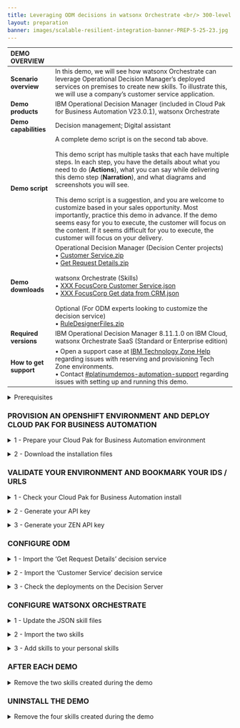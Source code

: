 ```yaml
---
title: Leveraging ODM decisions in watsonx Orchestrate <br/> 300-level live demo
layout: preparation
banner: images/scalable-resilient-integration-banner-PREP-5-25-23.jpg
---
```


<span id="place1"></span>

<span id="top"></span>

| **DEMO OVERVIEW** | | 
| :---         | :--- |
| **Scenario overview** | In this demo, we will see how watsonx Orchestrate can leverage Operational Decision Manager’s deployed services on premises to create new skills. To illustrate this, we will use a company’s customer service application. |
| **Demo products** | IBM Operational Decision Manager (included in Cloud Pak for Business Automation V23.0.1), watsonx Orchestrate |
| **Demo capabilities** | Decision management; Digital assistant |
| **Demo script** | A complete demo script is on the second tab above. <br/><br/> This demo script has multiple tasks that each have multiple steps. In each step, you have the details about what you need to do (**Actions**), what you can say while delivering this demo step (**Narration**), and what diagrams and screenshots you will see.<br/><br/>This demo script is a suggestion, and you are welcome to customize based in your sales opportunity. Most importantly, practice this demo in advance. If the demo seems easy for you to execute, the customer will focus on the content. If it seems difficult for you to execute, the customer will focus on your delivery. |
| **Demo downloads** | Operational Decision Manager (Decision Center projects) <br/> • <a href="./files/Customer Service.zip" target="_blank" rel="noreferrer">Customer Service.zip</a> <br/> • <a href="./files/Get Request Details.zip" target="_blank" rel="noreferrer">Get Request Details.zip</a> <br/><br/> watsonx Orchestrate (Skills) <br/> • <a href="./files/XXX FocusCorp Customer Service.json" target="_blank" rel="noreferrer">XXX FocusCorp Customer Service.json</a> <br/> • <a href="./files/XXX FocusCorp Get data from CRM.json" target="_blank" rel="noreferrer">XXX FocusCorp Get data from CRM.json</a> <br/><br/> Optional (For ODM experts looking to customize the decision service) <br/> • <a href="./files/RuleDesignerFiles_V5_20231027.zip" target="_blank" rel="noreferrer">RuleDesignerFiles.zip</a> |
| **Required versions** | IBM Operational Decision Manager 8.11.1.0 on IBM Cloud, watsonx Orchestrate SaaS (Standard or Enterprise edition) |
| **How to get support** | • Open a support case at <a href="https://techzone.ibm.com/help" target="_blank" rel="noreferrer">IBM Technology Zone Help</a> regarding issues with reserving and provisioning Tech Zone environments.<br/>• Contact <a href="https://ibm-cloud.slack.com/archives/C0216F39ACU" target="_blank" rel="noreferrer">#platinumdemos-automation-support</a> regarding issues with setting up and running this demo. |

<inline-notification text="You are going to deliver a demo on a watsonx Orchestrate shared environment. watsonx Orchestrate environments are single-tenant. To prevent conflicts and to easily access your different artifacts, you will have to pre-fix or update some skills and artifacts with your own initials. <br/><br/> In this documentation, we will use ‘<strong>XXX</strong>’. You are asked to use your own 3-letter initials that are not yet used on your watsonx Orchestrate instance."></inline-notification>

<details markdown="1">

<summary>Prerequisites</summary>

Before starting the installation of this demo, make sure you have been granted access to a watsonx Orchestrate SaaS environment: <br/><br/>
• IBM Tech Sales: Contact your local geo tech sales leader to be invited to the dedicated watsonx Orchestrate instances <br/>
• Business Partners: Contact your local IBM Ecosystem representative

It is also required that you have a text editor that's able to edit JSON files. In this documentation, we will use Microsoft™ Visual Studio Code.

<br/>

**[Go to top](#top)**

<br/><br/>

</details>

### **PROVISION AN OPENSHIFT ENVIRONMENT AND DEPLOY CLOUD PAK FOR BUSINESS AUTOMATION**

<details markdown="1">

<summary>1 - Prepare your Cloud Pak for Business Automation environment</summary>

1. Visit the <a href="https://techzone.ibm.com/collection/PakInstaller/journey-cloud-pak-for-business-automation" target="_blank" rel="noreferrer">Pak Installer</a> page. <br/><br/>

2. Click the **Cloud Pak for Business Automation 23.0.1 IF001 - VMWare Public (OCP 4.12) (Powered by Pak Installer)** tile. <br/> <img src="images/Prep-1-1-2.png" width="800" /><br/>

3. Select **Reserve now** tile. <br/> <img src="images/Prep-1-1-3.png" width="800" /><br/><br/>

4. Select **Practice / Self-Education** <br/> <img src="images/Prep-1-1-4.png" width="800" /><br/><br/>

5. Enter a **Purpose description** <br/> <img src="images/Prep-1-1-5.png" width="800" /><br/><br/>

6. Select your **Preferred Geography** <br/> <img src="images/Prep-1-1-6.png" width="800" /><br/><br/>

7. Select **decisions** as the **Starter service** <br/> <img src="images/Prep-1-1-7.png" width="800" /><br/><br/>

8. Read and agree to **IBM Technology Zone's Terms and Conditions and End User Security Policies** (1). Click **Submit** (2). <br/> <img src="images/Prep-1-1-8.png" width="800" /><br/><br/>

9. Check that the request was correctly submitted, and wait for the confirmation emails. <br/> <img src="images/Prep-1-1-9.png" width="800" /><br/><br/>

<br/>

**[Go to top](#top)**

<br/><br/>

</details>

<p/>

<details markdown="1">

<summary>2 - Download the installation files</summary>

Four installation files are required for the setup of this demonstration.

To set up IBM Operational Decision Manager (ODM): <br/>
• <a href="./files/Customer Service.zip" target="_blank" rel="noreferrer">Customer Service.zip</a> <br/>
• <a href="./files/Get Request Details.zip" target="_blank" rel="noreferrer">Get Request Details.zip</a>

To set up watsonx Orchestrate: <br/>
• <a href="./files/XXX FocusCorp Customer Service.json" target="_blank" rel="noreferrer">XXX FocusCorp Customer Service.json</a> <br/> 
• <a href="./files/XXX FocusCorp Get data from CRM.json" target="_blank" rel="noreferrer">XXX FocusCorp Get data from CRM.json</a>

**Customer Service.zip** contains the business rule decision service driving the customer service decisions. **Get Request Details.zip** contains some rules that are used to simulate access to the FocusCorp CRM. The rules are simply providing the customer and purchase details based on a customer and purchase ID. This service is used to create the ‘FocusCorp get data from CRM’ skill. The two JSON files (**XXX FocusCorp Customer Service.json** and **XXX FocusCorp Get data from CRM.json**) are the skills configuration files that are used to make the skill creation faster in watsonx Orchestrate.

Download these four files on your computer to have them ready to configure these two components.

<br/>

**[Go to top](#top)**

<br/><br/>

</details>

### **VALIDATE YOUR ENVIRONMENT AND BOOKMARK YOUR IDS / URLS**

<details markdown="1">

<summary>1 - Check your Cloud Pak for Business Automation install</summary>

After 4-5 hours, your Cloud Pak for Business Automation (CP4BA) should be ready. After requesting your CP4BA, you will receive a series of emails from IBM Technology Zone regarding the progress of your request.

1. Check for an email with the subject **Pak Installer – CloudPakInstalled** (1). Add your **Pak Installer Portal URL** (2) into your notebook. <br/> <img src="images/Prep-2-1-1.png" width="800" /><br/>

2. Wait for ODM to be installed. <br/> <inline-notification text="At this stage, it will take around 3-4 hours to have ODM fully installed onto your environment."></inline-notification>

3. Click your **Pak Installer Portal URL**. <br/> <img src="images/Prep-2-1-3.png" width="800" /><br/>

4. Click the **Cloud Pak Console** tab. <br/> <img src="images/Prep-2-1-4.png" width="800" /><br/>

5. Check that the **Decision Console ODM** credentials and URLs are available. <br/> <inline-notification text="If nothing is displayed in this section, you will have to wait a bit more for the installation to be completed."></inline-notification> <img src="images/Prep-2-1-5.png" width="800" /><br/>

6. Add the following information to your notebook: **Decisions Admin Username** and **Decisions Admin Password** (1), **Decision Center URL** (2), **Decision Server Console URL** (3), **Designer URL** (4). <br/> <img src="images/Prep-2-1-6.png" width="800" /><br/>

7. Add the CPD URL of your CP4BA install to your notebook. <br/> <inline-notification text="Copy only the section highlighted in blue. It will be used to configure the discovery service in watsonx Orchestrate."></inline-notification> <img src="images/Prep-2-1-7.png" width="800" /><br/>

<br/>

**[Go to top](#top)**

<br/><br/>

</details>

<p/>

<details markdown="1">

<summary>2 - Generate your API key</summary>

1. Open the **Designer URL** from your notebook and select **Enterprise LDAP**. <br/> <img src="images/Prep-2-2-1.png" width="800" /><br/>

2. For the **Username** and **Password** fields (1), use the **Decisions Admin Username** and **Decisions Admin Password** credentials from your notebook. Click **Log in** (2). <br/> <img src="images/Prep-2-2-2.png" width="800" /><br/>

3. Right-click your **avatar** icon (1). Click **Profile and settings** (2). <br/> <img src="images/Prep-2-2-3.png" width="800" /><br/>

4. Click **API key**. <br/> <img src="images/Prep-2-2-4.png" width="800" /><br/>

5. Click **Generate new key**. <br/> <img src="images/Prep-2-2-5.png" width="800" /><br/>

6. Click **Generate**. <br/> <img src="images/Prep-2-2-6.png" width="800" /><br/>

7. Click the **eye** icon to show the API key. <br/> <img src="images/Prep-2-2-7.png" width="800" /><br/>

8. Copy and paste the **API key** into your notebook (1). Click **Close** (2). <br/> <img src="images/Prep-2-2-8.png" width="800" /><br/>

<br/>

**[Go to top](#top)**

<br/><br/>

</details>

<p/>

<details markdown="1">

<summary>3 - Generate your ZEN API key</summary>

1. Open a terminal window. <br/> <img src="images/Prep-2-3-1.png" width="800" /><br/>

2. Type the following command: <br/> `echo -n "cp4admin:<your API key>" | base64` <br/> <img src="images/Prep-2-3-2.png" width="800" /><br/>

3. Copy and paste your ZEN API key (highlighted in blue) in your notebook using the format '**ZenApiKey + [your generated ZEN API key]**'  <br/> <img src="images/Prep-2-3-3.png" width="800" /><br/>

4. Check your notebook to make sure you have all the following information noted. <br/> <inline-notification text="Please note the format of the ZEN API key (highlighted in orange), which you will have to use in the discovery service."></inline-notification> <img src="images/Prep-2-4-1.png" width="800" /><br/>

<br/>

**[Go to top](#top)**

<br/><br/>

</details>

### **CONFIGURE ODM**

<details markdown="1">

<summary>1 - Import the ‘Get Request Details’ decision service</summary>

1. Log in to the **Decision Center** using the URL and credentials from your notebook. <br/> <img src="images/Prep-3-1-1.png" width="800" /><br/>

2. Click the **LIBRARY** tab. <br/> <img src="images/Prep-3-1-2.png" width="800" /><br/>

3. Click the **import** icon. <br/> <img src="images/Prep-3-1-3.png" width="800" /><br/>

4. Click **Choose**. <br/> <img src="images/Prep-3-1-4.png" width="800" /><br/>

5. In your local folder, select **Get Request Details.zip** (1). Click **Open** (2). <br/> <img src="images/Prep-3-1-5.png" width="800" /><br/>

6. Click **Import**. <br/> <img src="images/Prep-3-1-6.png" width="800" /><br/>

7. Click the **LIBRARY** tab. <br/> <img src="images/Prep-3-1-7.png" width="800" /><br/>

8. Repeat from **Step 3** and import the **Customer Service.zip** file. <br/>

9. Click **Get Request Details**. <br/> <img src="images/Prep-3-1-9.png" width="800" /><br/>

10. Click **main**. <br/> <img src="images/Prep-3-1-10.png" width="800" /><br/>

11. Click the **Deployments** tab. <br/> <img src="images/Prep-3-1-11.png" width="800" /><br/>

12. Click the **Configurations** tab. <br/> <img src="images/Prep-3-1-12.png" width="800" /><br/>

13. Click the **+** button. <br/> <img src="images/Prep-3-1-13.png" width="800" /><br/>

14. For the **Configuration name**, enter ‘**wxoDeploy**’ (1). For the **RuleApp name**, enter ‘**FocusCorp_GetRequestDetails**’ (2). Click the **Operations** tab (3). <br/> <inline-notification text="Make sure to use the same name and letter case for the RuleApp name."></inline-notification> <img src="images/Prep-3-1-14.png" width="800" /><br/>

15. Select the **FocusCorp_Get_request_details** operation (1). Click the **Targets** tab (2). <br/> <img src="images/Prep-3-1-15.png" width="800" /><br/>

16. Select the **Decision Service Execution** target server (1). Click the **save** icon (2). <br/> <img src="images/Prep-3-1-16.png" width="800" /><br/>

17. Click **Create new version**. <br/> <img src="images/Prep-3-1-17.png" width="800" /><br/>

18. Hover your cursor over the **wxoDeploy** row and click the **deploy** icon. <br/> <img src="images/Prep-3-1-18.png" width="800" /><br/>

19. Click **Deploy**. <br/> <img src="images/Prep-3-1-19.png" width="800" /><br/>

20. Click **OK**. <br/> <img src="images/Prep-3-1-20.png" width="800" /><br/>

21. Wait for the service to be deployed. <br/> <img src="images/Prep-3-1-21.png" width="800" /><br/>

22. Click the **LIBRARY** tab. <br/> <img src="images/Prep-3-1-22.png" width="800" /><br/>

<br/>

**[Go to top](#top)**

<br/><br/>

</details>

<p/>

<details markdown="1">

<summary>2 - Import the ‘Customer Service’ decision service</summary>

Let's deploy the decision service driving the ‘Customer Service’ decision of the demo.

For this service, we are going to deploy two different instances with two different operations. One will be used by the finalized 'Customer Service' skill; the other one will be used to show how to create a skill step by step in watsonx Orchestrate. For this second one, you will have to update the RuleApp name with your own ‘XXX’ initials in order to not conflict with some skills that may have already been published by other users of your watsonx Orchestrate tenant.

1. Click the **Customer Service** decision service. <br/> <img src="images/Prep-3-2-1.png" width="800" /><br/>

2. Click the **main**. <br/> <img src="images/Prep-3-2-2.png" width="800" /><br/>

3. Click the **X** to remove the filter on the decision artifacts. <br/> <img src="images/Prep-3-2-3.png" width="800" /><br/>

4. Expand the **Customer Service** folder. <br/> <img src="images/Prep-3-2-4.png" width="800" /><br/>

5. Click **Operations**. <br/> <img src="images/Prep-3-2-5.png" width="800" /><br/>

6. Hover your cursor over the **FC_CustomerService** row and click the **edit** icon. <br/> <img src="images/Prep-3-2-6.png" width="800" /><br/> 

7. Replace the '**XXX**' in the **Ruleset Name** with your own three-letter initials (1). Click the **save** icon (2). <br/> <img src="images/Prep-3-2-7.png" width="800" /><br/> 

8. Click **Create New Version**. <br/> <img src="images/Prep-3-2-8.png" width="800" /><br/> 

9. Click **Deployments**. <br/> <img src="images/Prep-3-2-9.png" width="800" /><br/> 

10. Click **Configurations**. <br/> <img src="images/Prep-3-2-10.png" width="800" /><br/> 

11. Click the **+** button. <br/> <img src="images/Prep-3-2-11.png" width="800" /><br/> 

12. For the **Configuration name**, enter ‘**wxODeploy**’ (1). For the **RuleApp name**, enter ‘**FocusCorp_CustomerService**’ (2). Click the **Operations** tab (3). <br/> <inline-notification text="Make sure to use the same name and letter case for the RuleApp name."></inline-notification> <img src="images/Prep-3-2-12.png" width="800" /><br/>

13. Select the **FocusCorp_CustomerService** operation (1). Click the **Targets** tab (2). <br/> <img src="images/Prep-3-2-13.png" width="800" /><br/> 

14. Select the **Decision Service Execution** target server (1). Click the **save** icon (2). <br/> <img src="images/Prep-3-2-14.png" width="800" /><br/>

15. Click **Create New Version**. <br/> <img src="images/Prep-3-2-15.png" width="800" /><br/>

16. Repeat from **Step 11** using the following information: <br/><br/> • **Configuration name**: wxoDeployDemo <br/> • **RuleApp name**: FC_CustomerService <br/> • Select the **FC_CustomerService** operation <br/>

17. Hover your cursor over the **wxODeploy** row and click the **deploy** icon. <br/> <img src="images/Prep-3-2-17.png" width="800" /><br/>

18. Click **Deploy**. <br/> <img src="images/Prep-3-2-18.png" width="800" /><br/>

19. Click **OK**. <br/> <img src="images/Prep-3-2-19.png" width="800" /><br/>

20. After the deployment is completed, click **Configurations**. <br/> <img src="images/Prep-3-2-20.png" width="800" /><br/>

21. Repeat from **Step 17** and deploy the **wxODeployDemo** configuration. <br/> <img src="images/Prep-3-2-21.png" width="800" /><br/>

<br/>

**[Go to top](#top)**

<br/><br/>

</details>

<p/>

<details markdown="1">

<summary>3 - Check the deployments on the Decision Server</summary>

Let’s now make sure the two decision services are correctly deployed on the Rule Execution Server.

1. Open the **Decision Server Console** using the URL from your notebook. <br/> <img src="images/Prep-3-3-1.png" width="800" /><br/>

2. Click the **Explorer** tab. <br/> <img src="images/Prep-3-3-2.png" width="800" /><br/>

3. [Optional] Select the two RuleApps that are not part of the demo (1). Click **Remove** (2). <br/> <inline-notification text="We are removing these two RuleApps to better display the deployed services in the watsonx discovery service."></inline-notification> <img src="images/Prep-3-3-3.png" width="800" /><br/>

4. Click **Confirm**. <br/> <img src="images/Prep-3-3-4.png" width="800" /><br/>

5. Click **FC_CustomerService**. <br/> <img src="images/Prep-3-3-5.png" width="800" /><br/>

6. Make sure the ruleset name has your updated initials (it is '**XXX**' in the screenshot by default). <br/> <img src="images/Prep-3-3-6.png" width="800" /><br/>

<br/>

**[Go to top](#top)**

<br/><br/>

</details>

### **CONFIGURE WATSONX ORCHESTRATE**

<details markdown="1">

<summary>1 - Update the JSON skill files</summary>

To quicken the demo setup, we are providing two skill configuration files. In order to avoid conflicts with other watsonx Orchestrate users, we are going to customize these skills with your own three-letter initials.

We are also going to update the server URL with the URL of your own ODM Rule Execution Server.

1. Open the **XXX FocusCorp Customer Service.json** file with a compatible text editor of your choice. <br/> <img src="images/Prep-4-1-1.png" width="800" /><br/>

2. Replace the **server URL** with the **CMD URL** from your notebook. <br/> <inline-notification text="Replace only the section highlighted in blue."></inline-notification> <img src="images/Prep-4-1-2.png" width="800" /><br/>

3. Replace the two occurrences of ‘**XXX**’ occurrences with your own three-letter initials. <br/> <img src="images/Prep-4-1-3.png" width="800" /><br/>

4. Save the file under a new name containing your own initials. <br/>

5. Repeat from **Step 1** to update the second JSON file (**XXX Focus Corp Get data from CRM.json**). <br/>

<br/>

**[Go to top](#top)**

<br/><br/>

</details>

<p/>

<details markdown="1">

<summary>2 - Import the two skills</summary>

1. Log in to your watsonx Orchestrate instance using your IBM ID credentials. <br/> <img src="images/Prep-4-2-1.png" width="800" /><br/>

2. Click the **menu slider** icon. <br/> <img src="images/Prep-4-2-2.png" width="800" /><br/>

3. Click **Skills**. <br/> <img src="images/Prep-4-2-3.png" width="800" /><br/>

4. Enter your '**XXX**' initials to see the skills that may have been deployed with these same initials. <br/> <inline-notification text="Use other initials if the demo skills have already been deployed with the initials of your choice."></inline-notification> <img src="images/Prep-4-2-4.png" width="800" /><br/>

5. Click **Add skills**. <br/> <img src="images/Prep-4-2-5.png" width="800" /><br/>

6. Click **From files**. <br/> <img src="images/Prep-4-2-6.png" width="800" /><br/>

7. Click **Drag and drop files here or click to upload**. <br/> <img src="images/Prep-4-2-7.png" width="800" /><br/>

8. Select the **XXX FocusCorp Get data from CRM.json** file you previously customized (1). Click **Open** (2). <br/> <img src="images/Prep-4-2-8.png" width="800" /><br/>

9. Click **Next**. <br/> <img src="images/Prep-4-2-9.png" width="800" /><br/>

10. Select the **XXX FocusCorp Get data from CRM** skill (1). Click **Save as draft** (2). <br/> <img src="images/Prep-4-2-10.png" width="800" /><br/>

11. Enter your '**XXX**' initials to search for your skill. <br/> <img src="images/Prep-4-2-11.png" width="800" /><br/>

12. Click the **ellipsis** icon (1). Click **Enhance this skill** (2). <br/> <img src="images/Prep-4-2-12.png" width="800" /><br/>

13. Click **Publish**. <br/> <img src="images/Prep-4-2-13.png" width="800" /><br/>

14. Enter your '**XXX**' initials and check that your skill is correctly published. <br/> <img src="images/Prep-4-2-14.png" width="800" /><br/>

15. Repeat from **Step 5** and import the **XXX FocusCorp Customer Service.json** file. <br/>

16. Click **Home**. <br/> <img src="images/Prep-4-2-16.png" width="800" /><br/>

<br/>

**[Go to top](#top)**

<br/><br/>

</details>

<p/>

<details markdown="1">

<summary>3 - Add skills to your personal skills</summary>

1. Click **Add skills from the catalog**. <br/> <img src="images/Prep-4-3-1.png" width="800" /><br/>

2. Enter your '**XXX**' initials to search for the imported skills in the catalog. <br/> <img src="images/Prep-4-3-2.png" width="800" /><br/>

3. Click the **XXX FocusCorp_Get_Data_From_CRM** skill. <br/> <img src="images/Prep-4-3-3.png" width="800" /><br/>

4. Click **Connect app**. <br/> <img src="images/Prep-4-3-4.png" width="800" /><br/>

5. Enter your **ZEN API key** from your notebook (1). Click **Connect app** (2) <br/> <img src="images/Prep-4-3-5.png" width="800" /><br/>

6. Click **Add skill +**. <br/> <img src="images/Prep-4-3-6.png" width="800" /><br/>

7. Click **Home**. <br/> <img src="images/Prep-4-3-7.png" width="800" /><br/>

8. Repeat from **Step 1** and add the **XXX FocusCorp Customer Service** skill. <br/>

9. Click the **XXX Focus Corp Get data from CRM** skill to test it. <br/> <img src="images/Prep-4-3-9.png" width="800" /><br/>

10. Enter ‘**CU-001**’ as the **customer ID** (1). Enter ‘**PO-001**’ as the **purchase ID** (2). Click **Apply** (3). <br/> <img src="images/Prep-4-3-10.png" width="800" /><br/>

11. Check that the service returns some values. <br/> <img src="images/Prep-4-3-11.png" width="800" /><br/>

You are now ready to demo!

<br/>

**[Go to top](#top)**

<br/><br/>

</details>

### **AFTER EACH DEMO**

<details markdown="1">

<summary>Remove the two skills created during the demo</summary>

After each demo, you must remove the **NEW XXX FC FocusCorp CustomerService** skill you imported using the discovery service, as well as the skill flow created during the demo. <br/> <img src="images/Prep-5-1.png" width="800" /><br/>

1. Click the **menu slider** icon. <br/> <img src="images/Prep-5-1-1.png" width="800" /><br/>

2. Click **Skills**. <br/> <img src="images/Prep-5-1-2.png" width="800" /><br/>

3. Enter your '**XXX**' initials to access your skills. <br/> <img src="images/Prep-5-1-3.png" width="800" /><br/>

4. Look for the skill with the **Composite** skill type. Click its corresponding **ellipsis** icon (1). Click **Delete this skill** (2). <br/> <img src="images/Prep-5-1-4.png" width="800" /><br/>

5. Click **Delete**. <br/> <img src="images/Prep-5-1-5.png" width="800" /><br/>

6. Repeat from **Step 4** and delete the **NEW XXX FC CustomerService** skill. <br/> <img src="images/Prep-5-1-6.png" width="800" /><br/>

7. Click **Home**. <br/> <img src="images/Prep-5-1-7.png" width="800" /><br/>

8. You are now ready to demo again. <br/> <img src="images/Prep-5-1-8.png" width="800" /><br/>

<br/>

**[Go to top](#top)**

<br/><br/>

</details>

### **UNINSTALL THE DEMO**

<details markdown="1">

<summary>Remove the four skills created during the demo</summary>

1. Repeat the **AFTER EACH DEMO** steps and remove the four '**XXX FocusCorp**' skills. <br/> <inline-notification text="The composite skill must be removed first."></inline-notification> <img src="images/Prep-6-1-1.png" width="800" /><br/>

2. Enter your '**XXX**' initials and make sure no skills remain. <br/> <img src="images/Prep-6-1-2.png" width="800" /><br/>

<br/>

**[Go to top](#top)**

<br/><br/>

</details>